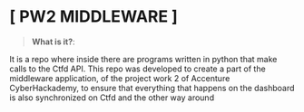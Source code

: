 # [ PW2 MIDDLEWARE ]

> **What is it?**:

It is a repo where inside there are programs written in python that make calls to the Ctfd API. This repo was developed to create a part of the middleware application, of the 
project work 2 of Accenture CyberHackademy, to ensure that everything that happens on the dashboard is also synchronized on Ctfd and the other way around
